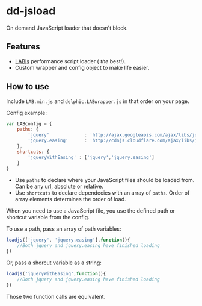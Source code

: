 dd-jsload
=============

On demand JavaScript loader that doesn't block.

## Features

* [LABjs](http://labjs.com/) performance script loader ( *the* best!).
* Custom wrapper and config object to make life easier.


## How to use

Include `LAB.min.js` and `delphic.LABwrapper.js` in that order on your page.

Config example:

```Javascript
var LABconfig = {
	paths: {
		'jquery'             : 'http://ajax.googleapis.com/ajax/libs/jquery/1.8.3/jquery.min.js',
		'jquery.easing'      : 'http://cdnjs.cloudflare.com/ajax/libs/jquery-easing/1.3/jquery.easing.min.js'
	},
	shortcuts: {
		'jqueryWithEasing' : ['jquery','jquery.easing']
	}
}
```

* Use `paths` to declare where your JavaScript files should be loaded from. Can be any url, absolute or relative.
* Use `shortcuts` to declare dependecies with an array of `paths`. Order of array elements determines the order of load. 

When you need to use a JavaScript file, you use the defined path or shortcut variable from the config. 

To use a path, pass an array of path variables:

```Javascript
loadjs(['jquery', 'jquery.easing'],function(){
	//Both jquery and jquery.easing have finished loading
})
```
Or, pass a shorcut variable as a string:

```Javascript
loadjs('jqueryWithEasing',function(){
	//Both jquery and jquery.easing have finished loading
})
```

Those two function calls are equivalent.

